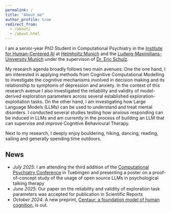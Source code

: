 ```yaml
---
permalink: /
title: "About me"
author_profile: true
redirect_from: 
  - /about/
  - /about.html
---
```


I am a senior-year PhD Student in Computational Psychiatry in the [Institute for Human-Centered AI](https://hcai-munich.com) at [Helmholtz Munich](https://helmholtz-munich.de) and the [Ludwig-Maximilians-University Munich](https://lmu.de) under the supervison of [Dr. Eric Schulz](https://hcai-munich.com/eric.html).

My research agenda broadly follows two main avenues: One the one hand, I am interested in applying methods from Cognitive Computational Modelling to investigate the cognitive mechanisms involved in decision making and its relationship to symptoms of depression and anxiety. In the context of this research avenue I also investigated the reliability and validity of model-derived exploration parameters across several established exploration-exploitation tasks. On the other hand, I am investigating how Large Language Models (LLMs) can be used to understand and treat mental disorders. I conducted several studies testing how anxious responding can be induced in LLMs and am currently in the process of building an LLM that can supervise and improve Cognitive Behavioural Therapy.

Next to my research, I deeply enjoy bouldering, hiking, dancing, reading, sailing and generally spending time outdoors.

## News
- *July 2025*: I am attending the third addition of the [Computational Psychiatry Conference](https://cpconf.org) in Tuebingen and presenting a poster on a proof-of-concept study of the usage of open source LLMs in psychological talking therapy
- *June 2025*: Our paper on the reliability and validity of exploration task parameters was accepted for publication in Scientific Reports
- *October 2024*: A new preprint, [Centaur: a foundation model of human cognition](https://arxiv.org/pdf/2410.20268), is out.